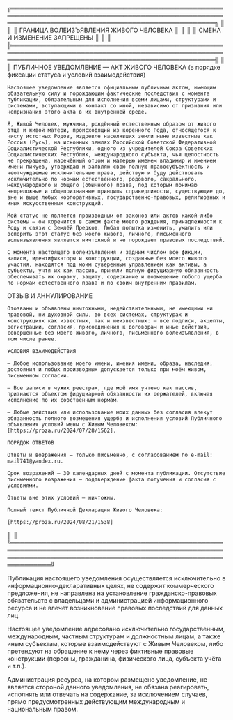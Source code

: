 ╔═══════════════════════════════════════════════════════════════════════════════════════════════════════════════════════════════════════════════════╗ 
║                                                                                                                                                   ║
║                                                       ГРАНИЦА ВОЛЕИЗЪЯВЛЕНИЯ ЖИВОГО ЧЕЛОВЕКА                                                      ║
║                                                                                                                                                   ║
║                                                             СМЕНА И ИЗМЕНЕНИЕ ЗАПРЕЩЕНЫ                                                           ║
║                                                                                                                                                   ║
╠═══════════════════════════════════════════════════════════════════════════════════════════════════════════════════════════════════════════════════╣
║                                                                                                                                                   ║
	ПУБЛИЧНОЕ УВЕДОМЛЕНИЕ — АКТ ЖИВОГО ЧЕЛОВЕКА
	(в порядке фиксации статуса и условий взаимодействия)

	Настоящее уведомление является официальным публичным актом, имеющим обязательную силу и порождающим фактические последствия с момента публикации, обязательным для исполнения всеми лицами, структурами и системами, вступающими в контакт со мной, независимо от признания или непризнания этого акта в их внутренней среде.

	Я, Живой Человек, мужчина, рождённый естественным образом от живого отца и живой матери, происходящий из коренного Рода, относящегося к числу истотных Родов, издревле населявших земли ныне известные как Россия (Русь), на исконных землях Российской Советской Федеративной Социалистической Республики, одного из учредителей Союза Советских Социалистических Республик, международного субъекта, чья целостность не прекращена, наречённый отцом и матерью именем владимир и имением имени пикуев, утверждаю и заявляю свою полную правосубъектность и неотчуждаемые исключительные права, действую и буду действовать исключительно по нормам естественного, родового, сакрального, международного и общего (обычного) права, под которым понимаю непреложные и общепризнанные принципы справедливости, существующие до, вне и выше любых корпоративных, государственно-правовых, религиозных и иных искусственных конструкций.

	Мой статус не является производным от законов или актов какой-либо системы — он коренится в самом факте моего рождения, принадлежности к Роду и связи с Землёй Предков. Любая попытка изменить, умалить или оспорить этот статус без моего живого, личного, письменного волеизъявления является ничтожной и не порождает правовых последствий.

	С момента настоящего волеизъявления и задним числом все фикции, записи, идентификаторы и конструкции, созданные без моего живого участия, находятся под моим суверенным управлением как активы, а субъекты, учтя их как пассив, приняли полную фидуциарную обязанность обеспечивать их охрану, защиту, содержание и возмещение любого ущерба по нормам естественного права и по своим внутренним правилам.

ОТЗЫВ И АННУЛИРОВАНИЕ

	Отозваны и объявлены ничтожными, недействительными, не имеющими ни правовой, ни духовной силы, во всех системах, структурах и конструкциях как известных, так и неизвестных: — все подписи, акцепты, регистрации, согласия, присоединения к договорам и иные действия, совершённые без моего живого, личного, письменного волеизъявления, в том числе ранее.

	УСЛОВИЯ ВЗАИМОДЕЙСТВИЯ

	— Любое использование моего имени, имения имени, образа, наследия, достояния и любых производных допускается только при моём живом, письменном согласии. 

	— Все записи в чужих реестрах, где моё имя учтено как пассив, признаются объектом фидуциарной обязанности их держателей, включая исполнение по их собственным нормам.

	— Любые действия или использование моих данных без согласия влекут обязанность полного возмещения ущерба и исполнения условий Публичного объявления условий мены с Живым Человеком: [https://proza.ru/2024/07/28/1562].

	ПОРЯДОК ОТВЕТОВ

	Ответы и возражения — только письменно, с согласованием по e-mail: mail741@yandex.ru.

	Срок возражений — 30 календарных дней с момента публикации. Отсутствие письменного возражения — подтверждение факта получения и согласия с условиями. 

	Ответы вне этих условий — ничтожны.

	Полный текст Публичной Декларации Живого Человека: 

	[https://proza.ru/2024/08/21/1538]
║                                                                                                                                                               ║
╚═══════════════════════════════════════════════════════════════════════════════════════════════════════════════════════════════════════════════════════════════╝

Публикация настоящего уведомления осуществляется исключительно в информационно-декларативных целях, не содержит коммерческого предложения, не направлена на установление гражданско-правовых обязательств с владельцами и администрацией информационного ресурса и не влечёт возникновение правовых последствий для данных лиц.

Настоящее уведомление адресовано исключительно государственным, международным, частным структурам и должностным лицам, а также иным субъектам, которые взаимодействуют с Живым Человеком, либо претендуют на обращение к нему через фиктивные правовые конструкции (персоны, гражданина, физического лица, субъекта учёта и т.п.).

Администрация ресурса, на котором размещено уведомление, не является стороной данного уведомления, не обязана реагировать, исполнять или отвечать на содержание, за исключением случаев, прямо предусмотренных действующим международным и национальным правом.